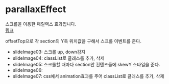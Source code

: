 # parallaxEffect
스크롤을 이용한 패럴렉스 효과입니다.<br>
<a href="https://kim-bab.github.io/parallaxEffect/effect01.html">링크</a>


offsetTop으로 각 section의 Y축 위치값을 구해서 스크롤 이벤트를 준다.

- slideImage03: 스크롤 up, down감지
- slideImage04: classList로 클래스를 추가, 삭제
- slideImage05: 스크롤할 때마다 section안 컨텐츠들에 skewY 스타일을 준다.
- slideImage06: 
- slideImage07: css에서 animation효과를 주어 classList로 클래스를 추가, 삭제
